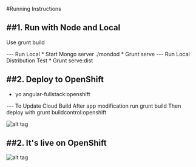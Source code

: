#Running Instructions
   
##1. Run with Node and Local
----------------------------

Use grunt build 

--- Run Local
    * Start Mongo server ./mondod
    * Grunt serve
--- Run Local Distribution Test
    * Grunt serve:dist

##2. Deploy to OpenShift
----------------------------

* yo angular-fullstack:openshift

--- To Update Cloud Build
After app modification run
grunt build
Then deploy with
grunt buildcontrol:openshift

![alt tag](https://raw.github.com/darrenhurst/contactsapp/master/screen.png)


##2. It's live on OpenShift
-------------------------------
![alt tag](http://test-dhurst.rhcloud.com)
